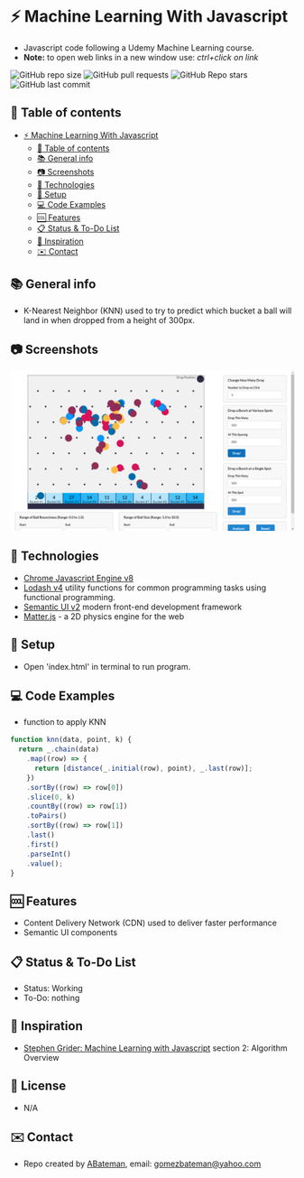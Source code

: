 # :zap: Machine Learning With Javascript

* Javascript code following a Udemy Machine Learning course.
* **Note:** to open web links in a new window use: _ctrl+click on link_

![GitHub repo size](https://img.shields.io/github/repo-size/AndrewJBateman/javascript-machine-learning?style=plastic)
![GitHub pull requests](https://img.shields.io/github/issues-pr/AndrewJBateman/javascript-machine-learning?style=plastic)
![GitHub Repo stars](https://img.shields.io/github/stars/AndrewJBateman/javascript-machine-learning?style=plastic)
![GitHub last commit](https://img.shields.io/github/last-commit/AndrewJBateman/javascript-machine-learning?style=plastic)

## :page_facing_up: Table of contents

* [:zap: Machine Learning With Javascript](#zap-machine-learning-with-javascript)
  * [:page_facing_up: Table of contents](#page_facing_up-table-of-contents)
  * [:books: General info](#books-general-info)
  * [:camera: Screenshots](#camera-screenshots)
  * [:signal_strength: Technologies](#signal_strength-technologies)
  * [:floppy_disk: Setup](#floppy_disk-setup)
  * [:computer: Code Examples](#computer-code-examples)
  * [:cool: Features](#cool-features)
  * [:clipboard: Status & To-Do List](#clipboard-status--to-do-list)
  * [:clap: Inspiration](#clap-inspiration)
  * [:envelope: Contact](#envelope-contact)

## :books: General info

* K-Nearest Neighbor (KNN) used to try to predict which bucket a ball will land in when dropped from a height of 300px.

## :camera: Screenshots

![Example screenshot](./img/knn.png)

## :signal_strength: Technologies

* [Chrome Javascript Engine v8](https://v8.dev/)
* [Lodash v4](https://lodash.com/) utility functions for common programming tasks using functional programming.
* [Semantic UI v2](https://semantic-ui.com/) modern front-end development framework
* [Matter.js](https://brm.io/matter-js/) - a 2D physics engine for the web

## :floppy_disk: Setup

* Open  'index.html' in terminal to run program.

## :computer: Code Examples

* function to apply KNN

```javascript
function knn(data, point, k) {
  return _.chain(data)
    .map((row) => {
      return [distance(_.initial(row), point), _.last(row)];
    })
    .sortBy((row) => row[0])
    .slice(0, k)
    .countBy((row) => row[1])
    .toPairs()
    .sortBy((row) => row[1])
    .last()
    .first()
    .parseInt()
    .value();
}
```

## :cool: Features

* Content Delivery Network (CDN) used to deliver faster performance
* Semantic UI components

## :clipboard: Status & To-Do List

* Status: Working
* To-Do: nothing

## :clap: Inspiration

* [Stephen Grider: Machine Learning with Javascript](https://www.udemy.com/machine-learning-with-javascript) section 2: Algorithm Overview

## :file_folder: License

* N/A

## :envelope: Contact

* Repo created by [ABateman](https://github.com/AndrewJBateman), email: gomezbateman@yahoo.com
